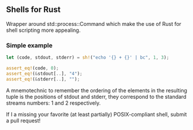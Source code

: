 ## Shells for Rust

Wrapper around std::process::Command which make the use of Rust for shell scripting more
appealing.

### Simple example

```rust
let (code, stdout, stderr) = sh!("echo '{} + {}' | bc", 1, 3);

assert_eq!(code, 0);
assert_eq!(&stdout[..], "4");
assert_eq!(&stderr[..], "");
```

A mnemotechnic to remember the ordering of the elements in the resulting tuple is the positions
of stdout and stderr, they correspond to the standard streams numbers: 1 and 2 respectively.

If I a missing your favorite (at least partially) POSIX-compliant shell, submit a pull request!
